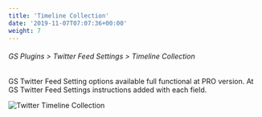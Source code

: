 ```yaml
---
title: 'Timeline Collection'
date: '2019-11-07T07:07:36+00:00'
weight: 7
---
```


###### GS Plugins > Twitter Feed Settings > Timeline Collection</span>

GS Twitter Feed Setting options available full functional at PRO version. At GS Twitter Feed Settings instructions added with each field.

![Twitter Timeline Collection](../images/GS_Twitter_timeline_collection.png "Twitter Timeline Collection")